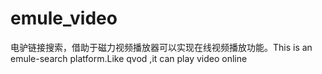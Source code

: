 # emule_video
电驴链接搜索，借助于磁力视频播放器可以实现在线视频播放功能。This is an emule-search platform.Like qvod ,it can play video online

